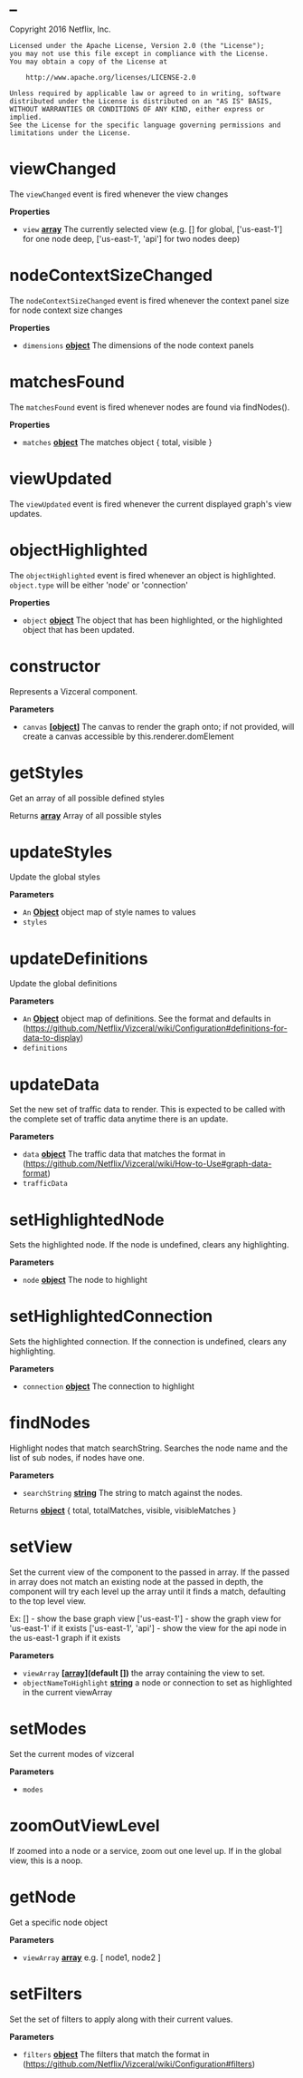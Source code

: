 # \_

Copyright 2016 Netflix, Inc.

    Licensed under the Apache License, Version 2.0 (the "License");
    you may not use this file except in compliance with the License.
    You may obtain a copy of the License at

        http://www.apache.org/licenses/LICENSE-2.0

    Unless required by applicable law or agreed to in writing, software
    distributed under the License is distributed on an "AS IS" BASIS,
    WITHOUT WARRANTIES OR CONDITIONS OF ANY KIND, either express or implied.
    See the License for the specific language governing permissions and
    limitations under the License.

# viewChanged

The `viewChanged` event is fired whenever the view changes

**Properties**

-   `view` **[array](https://developer.mozilla.org/en-US/docs/Web/JavaScript/Reference/Global_Objects/Array)** The currently selected view (e.g. \[] for global, ['us-east-1'] for one node deep, ['us-east-1', 'api'] for two nodes deep)

# nodeContextSizeChanged

The `nodeContextSizeChanged` event is fired whenever the context panel size for node context size changes

**Properties**

-   `dimensions` **[object](https://developer.mozilla.org/en-US/docs/Web/JavaScript/Reference/Global_Objects/Object)** The dimensions of the node context panels

# matchesFound

The `matchesFound` event is fired whenever nodes are found via findNodes().

**Properties**

-   `matches` **[object](https://developer.mozilla.org/en-US/docs/Web/JavaScript/Reference/Global_Objects/Object)** The matches object { total, visible }

# viewUpdated

The `viewUpdated` event is fired whenever the current displayed graph's view updates.

# objectHighlighted

The `objectHighlighted` event is fired whenever an object is highlighted.
`object.type` will be either 'node' or 'connection'

**Properties**

-   `object` **[object](https://developer.mozilla.org/en-US/docs/Web/JavaScript/Reference/Global_Objects/Object)** The object that has been highlighted, or the highlighted object that has been updated.

# constructor

Represents a Vizceral component.

**Parameters**

-   `canvas` **\[[object](https://developer.mozilla.org/en-US/docs/Web/JavaScript/Reference/Global_Objects/Object)]** The canvas to render the graph onto; if not provided, will create a canvas accessible by this.renderer.domElement

# getStyles

Get an array of all possible defined styles

Returns **[array](https://developer.mozilla.org/en-US/docs/Web/JavaScript/Reference/Global_Objects/Array)** Array of all possible styles

# updateStyles

Update the global styles

**Parameters**

-   `An` **[Object](https://developer.mozilla.org/en-US/docs/Web/JavaScript/Reference/Global_Objects/Object)** object map of style names to values
-   `styles`  

# updateDefinitions

Update the global definitions

**Parameters**

-   `An` **[Object](https://developer.mozilla.org/en-US/docs/Web/JavaScript/Reference/Global_Objects/Object)** object map of definitions. See the format and defaults in (<https://github.com/Netflix/Vizceral/wiki/Configuration#definitions-for-data-to-display>)
-   `definitions`  

# updateData

Set the new set of traffic data to render. This is expected to be called
with the complete set of traffic data anytime there is an update.

**Parameters**

-   `data` **[object](https://developer.mozilla.org/en-US/docs/Web/JavaScript/Reference/Global_Objects/Object)** The traffic data that matches the format in (<https://github.com/Netflix/Vizceral/wiki/How-to-Use#graph-data-format>)
-   `trafficData`  

# setHighlightedNode

Sets the highlighted node.  If the node is undefined, clears any highlighting.

**Parameters**

-   `node` **[object](https://developer.mozilla.org/en-US/docs/Web/JavaScript/Reference/Global_Objects/Object)** The node to highlight

# setHighlightedConnection

Sets the highlighted connection.  If the connection is undefined, clears any highlighting.

**Parameters**

-   `connection` **[object](https://developer.mozilla.org/en-US/docs/Web/JavaScript/Reference/Global_Objects/Object)** The connection to highlight

# findNodes

Highlight nodes that match searchString.  Searches the node name and the list
of sub nodes, if nodes have one.

**Parameters**

-   `searchString` **[string](https://developer.mozilla.org/en-US/docs/Web/JavaScript/Reference/Global_Objects/String)** The string to match against the nodes.

Returns **[object](https://developer.mozilla.org/en-US/docs/Web/JavaScript/Reference/Global_Objects/Object)** { total, totalMatches, visible, visibleMatches }

# setView

Set the current view of the component to the passed in array. If the passed
in array does not match an existing node at the passed in depth, the component will try
each level up the array until it finds a match, defaulting to the top level
view.

Ex:
\[] - show the base graph view
['us-east-1'] - show the graph view for 'us-east-1' if it exists
['us-east-1', 'api'] - show the view for the api node in the us-east-1 graph if it exists

**Parameters**

-   `viewArray` **\[[array](https://developer.mozilla.org/en-US/docs/Web/JavaScript/Reference/Global_Objects/Array)](default \[])** the array containing the view to set.
-   `objectNameToHighlight` **[string](https://developer.mozilla.org/en-US/docs/Web/JavaScript/Reference/Global_Objects/String)** a node or connection to set as highlighted in the current viewArray

# setModes

Set the current modes of vizceral

**Parameters**

-   `modes`  

# zoomOutViewLevel

If zoomed into a node or a service, zoom out one level up.
If in the global view, this is a noop.

# getNode

Get a specific node object

**Parameters**

-   `viewArray` **[array](https://developer.mozilla.org/en-US/docs/Web/JavaScript/Reference/Global_Objects/Array)** e.g. [ node1, node2 ]

# setFilters

Set the set of filters to apply along with their current values.

**Parameters**

-   `filters` **[object](https://developer.mozilla.org/en-US/docs/Web/JavaScript/Reference/Global_Objects/Object)** The filters that match the format in (<https://github.com/Netflix/Vizceral/wiki/Configuration#filters>)
